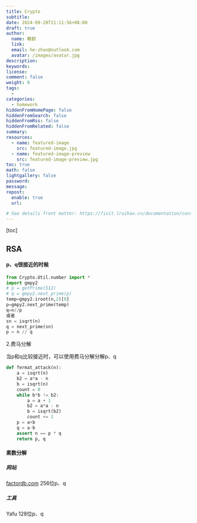 ```yaml
---
title: Crypto
subtitle:
date: 2024-09-28T11:11:56+08:00
draft: true
author:
  name: 瞻鹤
  link:
  email: he-zhan@outlook.com
  avatar: /images/avatar.jpg
description:
keywords:
license:
comment: false
weight: 0
tags:
  - 
categories:
  - homework
hiddenFromHomePage: false
hiddenFromSearch: false
hiddenFromRss: false
hiddenFromRelated: false
summary:
resources:
  - name: featured-image
    src: featured-image.jpg
  - name: featured-image-preview
    src: featured-image-preview.jpg
toc: true
math: false
lightgallery: false
password:
message:
repost:
  enable: true
  url:

# See details front matter: https://fixit.lruihao.cn/documentation/content-management/introduction/#front-matter
---
```


<!--more-->	

[toc]

## RSA

#### p、q很接近的时候

~~~ python
from Crypto.Util.number import *
import gmpy2
# p = getPrime(512)
# q = gmpy2.next_prime(p)
temp=gmpy2.iroot(n,2)[0]
p=gmpy2.next_prime(temp)
q=n//p
或者
sn = isqrt(n)
q = next_prime(sn)
p = n // q
~~~

2.费马分解

当p和q比较接近时，可以使用费马分解分解p、q



~~~ python
def fermat_attack(n):
    a = isqrt(n)
    b2 = a*a - n
    b = isqrt(n)
    count = 0
    while b*b != b2:
        a = a + 1
        b2 = a*a - n
        b = isqrt(b2)
        count += 1
    p = a+b
    q = a-b
    assert n == p * q
    return p, q
~~~



#### 素数分解

##### 网站

[factordb.com](https://factordb.com/) 256位p、q

##### 工具

Yafu 128位p、q